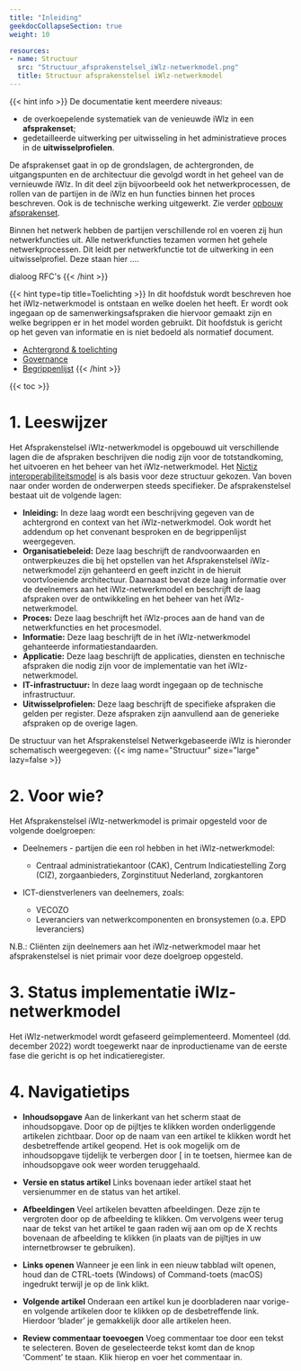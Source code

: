 ```yaml
---
title: "Inleiding"
geekdocCollapseSection: true
weight: 10

resources:
- name: Structuur
  src: "Structuur_afsprakenstelsel_iWlz-netwerkmodel.png"
  title: Structuur afsprakenstelsel iWlz-netwerkmodel
---
```


{{< hint info >}}
De documentatie kent meerdere niveaus:
- de overkoepelende systematiek van de venieuwde iWlz in een **afsprakenset**;
- gedetailleerde uitwerking per uitwisseling in het administratieve proces in de **uitwisselprofielen**.

De afsprakenset gaat in op de grondslagen, de achtergronden, de uitgangspunten en de architectuur die gevolgd wordt in het geheel van de vernieuwde iWlz. In dit deel zijn bijvoorbeeld ook het netwerkprocessen, de rollen van de partijen in de iWlz en hun functies binnen het proces beschreven. Ook is de technische werking uitgewerkt. Zie verder [opbouw afsprakenset](./docs/opbouw).

Binnen het netwerk hebben de partijen verschillende rol en voeren zij hun netwerkfuncties uit. Alle netwerkfuncties tezamen vormen het gehele netwerkprocessen. Dit leidt per netwerkfunctie tot de uitwerking in een uitwisselprofiel. Deze staan hier ....

dialoog RFC's
{{< /hint >}}

{{< hint type=tip title=Toelichting >}}
In dit hoofdstuk wordt beschreven hoe het iWlz-netwerkmodel is ontstaan en welke doelen het heeft. Er wordt ook ingegaan op de samenwerkingsafspraken die hiervoor gemaakt zijn en welke begrippen er in het model worden gebruikt. Dit hoofdstuk is gericht op het geven van informatie en is niet bedoeld als normatief document.

- [Achtergrond & toelichting](achtergrond_toelichting)
- [Governance](governance)
- [Begrippenlijst](begrippenlijst)
{{< /hint >}}


{{< toc >}}

# 1. Leeswijzer

Het Afsprakenstelsel iWlz-netwerkmodel is opgebouwd uit verschillende lagen die de afspraken beschrijven die nodig zijn voor de totstandkoming, het uitvoeren en het beheer van het iWlz-netwerkmodel. Het [Nictiz interoperabiliteitsmodel](https://nictiz.nl/wat-we-doen/zorginformatiestelsel/interoperabiliteit/) is als basis voor deze structuur gekozen. Van boven naar onder worden de onderwerpen steeds specifieker. De afsprakenstelsel bestaat uit de volgende lagen:

- **Inleiding:** In deze laag wordt een beschrijving gegeven van de achtergrond en context van het iWlz-netwerkmodel. Ook wordt het addendum op het convenant besproken en de begrippenlijst weergegeven.
- **Organisatiebeleid:** Deze laag beschrijft de randvoorwaarden en ontwerpkeuzes die bij het opstellen van het Afsprakenstelsel iWlz-netwerkmodel zijn gehanteerd en geeft inzicht in de hieruit voortvloeiende architectuur. Daarnaast bevat deze laag informatie over de deelnemers aan het iWlz-netwerkmodel en beschrijft de laag afspraken over de ontwikkeling en het beheer van het iWlz-netwerkmodel.
- **Proces:** Deze laag beschrijft het iWlz-proces aan de hand van de netwerkfuncties en het procesmodel.
- **Informatie:** Deze laag beschrijft de in het iWlz-netwerkmodel gehanteerde informatiestandaarden.
- **Applicatie:** Deze laag beschrijft de applicaties, diensten en technische afspraken die nodig zijn voor de implementatie van het iWlz-netwerkmodel.
- **IT-infrastructuur:** In deze laag wordt ingegaan op de technische infrastructuur.
- **Uitwisselprofielen:** Deze laag beschrijft de specifieke afspraken die gelden per register. Deze afspraken zijn aanvullend aan de generieke afspraken op de overige lagen.

De structuur van het Afsprakenstelsel Netwerkgebaseerde iWlz is hieronder schematisch weergegeven:
{{< img name="Structuur" size="large" lazy=false >}}

# 2. Voor wie?

Het Afsprakenstelsel iWlz-netwerkmodel is primair opgesteld voor de volgende doelgroepen:
- Deelnemers - partijen die een rol hebben in het iWlz-netwerkmodel:
  - Centraal administratiekantoor (CAK), Centrum Indicatiestelling Zorg (CIZ), zorgaanbieders, Zorginstituut Nederland, zorgkantoren

- ICT-dienstverleners van deelnemers, zoals:
  - VECOZO
  - Leveranciers van netwerkcomponenten en bronsystemen (o.a. EPD leveranciers)

N.B.: Cliënten zijn deelnemers aan het iWlz-netwerkmodel maar het afsprakenstelsel is niet primair voor deze doelgroep opgesteld.

# 3. Status implementatie iWlz-netwerkmodel

Het iWlz-netwerkmodel wordt gefaseerd geïmplementeerd. Momenteel (dd. december 2022) wordt toegewerkt naar de inproductiename van de eerste fase die gericht is op het indicatieregister.

# 4. Navigatietips

- **Inhoudsopgave**
  Aan de linkerkant van het scherm staat de inhoudsopgave. Door op de pijltjes te klikken worden onderliggende artikelen zichtbaar. Door op de naam van een artikel te klikken wordt het desbetreffende artikel geopend. Het is ook mogelijk om de inhoudsopgave tijdelijk te verbergen door \[ in te toetsen, hiermee kan de inhoudsopgave ook weer worden teruggehaald.

- **Versie en status artikel**
  Links bovenaan ieder artikel staat het versienummer en de status van het artikel.

- **Afbeeldingen**
  Veel artikelen bevatten afbeeldingen. Deze zijn te vergroten door op de afbeelding te klikken. Om vervolgens weer terug naar de tekst van het artikel te gaan raden wij aan om op de X rechts bovenaan de afbeelding te klikken (in plaats van de pijltjes in uw internetbrowser te gebruiken).

- **Links openen**
  Wanneer je een link in een nieuw tabblad wilt openen, houd dan de CTRL-toets (Windows) of Command-toets (macOS) ingedrukt terwijl je op de link klikt.

- **Volgende artikel**
  Onderaan een artikel kun je doorbladeren naar vorige- en volgende artikelen door te klikken op de desbetreffende link. Hierdoor ‘blader’ je gemakkelijk door alle artikelen heen.

- **Review commentaar toevoegen**
  Voeg commentaar toe door een tekst te selecteren. Boven de geselecteerde tekst komt dan de knop ‘Comment’ te staan. Klik hierop en voer het commentaar in.
